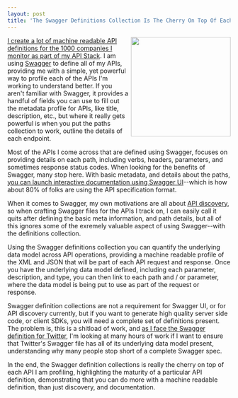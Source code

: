 ```yaml
---
layout: post
title: 'The Swagger Definitions Collection Is The Cherry On Top Of Each API That I Profile'
---
```

<p><img style="padding: 15p;" src="https://s3.amazonaws.com/kinlane-productions/bw-icons/bw-cherry.png" alt="" width="225" align="right" /></p>
<p><a href="https://github.com/api-stack/api-stack/tree/gh-pages/data">I create a lot of machine readable API definitions for the 1000 companies I monitor as part of my API Stack</a>. I am using <a href="http://swagger.io">Swagger</a> to define all of my APIs, providing me with a simple, yet powerful way to profile each of the APIs I'm working to understand better. If you aren't familiar with Swagger, it provides a handful of fields you can use to fill out the metadata profile for APIs, like title, description, etc., but where it really gets powerful is when you put the paths collection to work, outline the details of each endpoint.</p>
<p>Most of the APIs I come across that are defined using Swagger, focuses on providing details on each path, including verbs, headers, parameters, and sometimes response status codes. When looking for the benefits of Swagger, many stop here. With basic metadata, and details about the paths, <a href="https://github.com/swagger-api/swagger-ui">you can launch interactive documentation using Swagger UI</a>--which is how about 80% of folks are using the API specification format.</p>
<p>When it comes to Swagger, my own motivations are all about <a href="http://discovery.apievangelist.com">API discovery</a>, so when crafting Swagger files for the APIs I track on, I can easily call it quits after defining the basic meta information, and path details, but all of this ignores some of the exremely valuable aspect of using Swagger--with the definitions collection.</p>
<p>Using the Swagger definitions collection you can quantify the underlying data model across API operations, providing a machine readable profile of the XML and JSON that will be part of each API request and response. Once you have the underlying data model defined, including each parameter, description, and type, you can then link to each path and / or parameter, where the data model is being put to use as part of the request or response.&nbsp;</p>
<p>Swagger definition collections are not a requirement for Swagger UI, or for API discovery currently, but if you want to generate high quality server side code, or client SDKs, you will need a complete set of definitions present. The problem is, this is a shitload of work, and <a href="https://github.com/api-stack/api-stack/blob/gh-pages/data/twitter/twitter-api-swagger.json">as I face the Swagger definition for Twitter</a>, I'm looking at many hours of work if I want to ensure that Twitter's Swagger file has all of its underlying data model present, understanding why many people stop short of a complete Swagger spec.</p>
<p>In the end, the Swagger definition collections is really the cherry on top of each API I am profiling, highlighting the maturity of a particular API definition, demonstrating that you can do more with a machine readable definition, than just discovery, and documentation.</p>